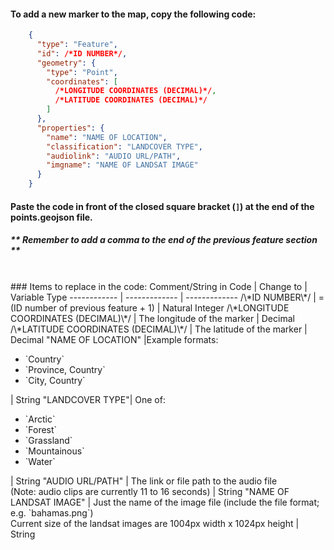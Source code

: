 #### To add a new marker to the map, copy the following code:
```json
    {
      "type": "Feature",
      "id": /*ID NUMBER*/,
      "geometry": {
        "type": "Point",
        "coordinates": [
          /*LONGITUDE COORDINATES (DECIMAL)*/,
          /*LATITUDE COORDINATES (DECIMAL)*/
        ]
      },
      "properties": {
        "name": "NAME OF LOCATION",
        "classification": "LANDCOVER TYPE",
        "audiolink": "AUDIO URL/PATH",
        "imgname": "NAME OF LANDSAT IMAGE"
      }
    }
```
#### Paste the code in front of the closed square bracket (`]`) at the end of the points.geojson file.
##### \*\* Remember to add a comma to the end of the previous feature section \*\*

<br>
### Items to replace in the code:
Comment/String in Code | Change to | Variable Type
------------ | ------------- | -------------
/\*ID NUMBER\*/ | = (ID number of previous feature + 1) | Natural Integer 
/\*LONGITUDE COORDINATES (DECIMAL)\*/ | The longitude of the marker | Decimal
/\*LATITUDE COORDINATES (DECIMAL)\*/ | The latitude of the marker | Decimal
"NAME OF LOCATION" |Example formats: <br><ul><li>`Country`</li><li>`Province, Country`</li><li>`City, Country`</li></ul> | String
"LANDCOVER TYPE"| One of: <br><ul><li>`Arctic`</li><li>`Forest`</li><li>`Grassland`</li><li>`Mountainous`</li><li>`Water`</li></ul> | String
"AUDIO URL/PATH" | The link or file path to the audio file <br>(Note: audio clips are currently 11 to 16 seconds) | String
"NAME OF LANDSAT IMAGE" | Just the name of the image file (include the file format; e.g. `bahamas.png`)<br>Current size of the landsat images are 1004px width x 1024px height | String
